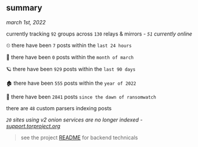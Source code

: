 
## summary
_march 1st, 2022_

currently tracking `92` groups across `130` relays & mirrors - _`51` currently online_

⏲ there have been `7` posts within the `last 24 hours`

🦈 there have been `0` posts within the `month of march`

🪐 there have been `929` posts within the `last 90 days`

🏚 there have been `555` posts within the `year of 2022`

🦕 there have been `2841` posts `since the dawn of ransomwatch`

there are `48` custom parsers indexing posts

_`20` sites using v2 onion services are no longer indexed - [support.torproject.org](https://support.torproject.org/onionservices/v2-deprecation/)_

> see the project [README](https://github.com/thetanz/ransomwatch#ransomwatch--) for backend technicals
